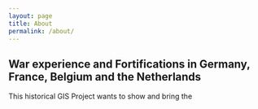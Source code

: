 ```yaml
---
layout: page
title: About
permalink: /about/
---
```


## War experience and Fortifications in Germany, France, Belgium and the Netherlands

This historical GIS Project wants to show and bring the 
